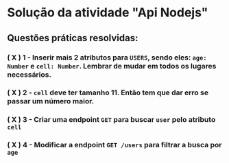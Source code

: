 # Solução da atividade "Api Nodejs"

## Questões práticas resolvidas:

### ( X ) 1 - Inserir mais 2 atributos para `USERS`, sendo eles: `age: Number` e `cell: Number`. Lembrar de mudar em todos os lugares necessários.
### ( X ) 2 - `cell` deve ter tamanho 11. Então tem que dar erro se passar um número maior.
### ( X ) 3 - Criar uma endpoint `GET` para buscar `user` pelo atributo `cell`
### ( X ) 4 - Modificar a endpoint `GET /users` para filtrar a busca por `age`
